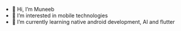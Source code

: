 - 👋 Hi, I’m Muneeb
- 👀 I’m interested in mobile technologies
- 🌱 I’m currently learning native android development, AI and flutter 
  
  

<!---
muneeb-dev6/muneeb-dev6 is a ✨ special ✨ repository because its `README.md` (this file) appears on your GitHub profile.
You can click the Preview link to take a look at your changes.
--->
